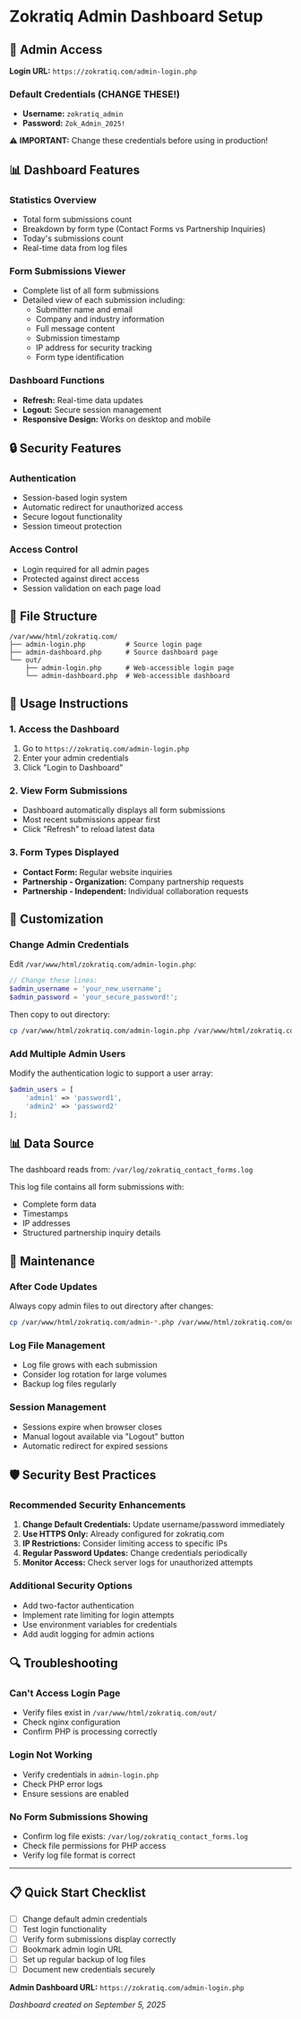# Zokratiq Admin Dashboard Setup

## 🔐 Admin Access

**Login URL:** `https://zokratiq.com/admin-login.php`

### **Default Credentials (CHANGE THESE!)**
- **Username:** `zokratiq_admin`
- **Password:** `Zok_Admin_2025!`

⚠️ **IMPORTANT:** Change these credentials before using in production!

## 📊 Dashboard Features

### **Statistics Overview**
- Total form submissions count
- Breakdown by form type (Contact Forms vs Partnership Inquiries)  
- Today's submissions count
- Real-time data from log files

### **Form Submissions Viewer**
- Complete list of all form submissions
- Detailed view of each submission including:
  - Submitter name and email
  - Company and industry information
  - Full message content
  - Submission timestamp
  - IP address for security tracking
  - Form type identification

### **Dashboard Functions**
- **Refresh:** Real-time data updates
- **Logout:** Secure session management
- **Responsive Design:** Works on desktop and mobile

## 🔒 Security Features

### **Authentication**
- Session-based login system
- Automatic redirect for unauthorized access
- Secure logout functionality
- Session timeout protection

### **Access Control**
- Login required for all admin pages
- Protected against direct access
- Session validation on each page load

## 📁 File Structure

```
/var/www/html/zokratiq.com/
├── admin-login.php          # Source login page
├── admin-dashboard.php      # Source dashboard page
└── out/
    ├── admin-login.php      # Web-accessible login page  
    └── admin-dashboard.php  # Web-accessible dashboard
```

## 🚀 Usage Instructions

### **1. Access the Dashboard**
1. Go to `https://zokratiq.com/admin-login.php`
2. Enter your admin credentials
3. Click "Login to Dashboard"

### **2. View Form Submissions**
- Dashboard automatically displays all form submissions
- Most recent submissions appear first
- Click "Refresh" to reload latest data

### **3. Form Types Displayed**
- **Contact Form:** Regular website inquiries
- **Partnership - Organization:** Company partnership requests
- **Partnership - Independent:** Individual collaboration requests

## 🔧 Customization

### **Change Admin Credentials**
Edit `/var/www/html/zokratiq.com/admin-login.php`:

```php
// Change these lines:
$admin_username = 'your_new_username';
$admin_password = 'your_secure_password!';
```

Then copy to out directory:
```bash
cp /var/www/html/zokratiq.com/admin-login.php /var/www/html/zokratiq.com/out/
```

### **Add Multiple Admin Users**
Modify the authentication logic to support a user array:

```php
$admin_users = [
    'admin1' => 'password1',
    'admin2' => 'password2'
];
```

## 📊 Data Source

The dashboard reads from: `/var/log/zokratiq_contact_forms.log`

This log file contains all form submissions with:
- Complete form data
- Timestamps
- IP addresses  
- Structured partnership inquiry details

## 🔄 Maintenance

### **After Code Updates**
Always copy admin files to out directory after changes:
```bash
cp /var/www/html/zokratiq.com/admin-*.php /var/www/html/zokratiq.com/out/
```

### **Log File Management**
- Log file grows with each submission
- Consider log rotation for large volumes
- Backup log files regularly

### **Session Management**
- Sessions expire when browser closes
- Manual logout available via "Logout" button
- Automatic redirect for expired sessions

## 🛡️ Security Best Practices

### **Recommended Security Enhancements**
1. **Change Default Credentials:** Update username/password immediately
2. **Use HTTPS Only:** Already configured for zokratiq.com
3. **IP Restrictions:** Consider limiting access to specific IPs
4. **Regular Password Updates:** Change credentials periodically
5. **Monitor Access:** Check server logs for unauthorized attempts

### **Additional Security Options**
- Add two-factor authentication
- Implement rate limiting for login attempts
- Use environment variables for credentials
- Add audit logging for admin actions

## 🔍 Troubleshooting

### **Can't Access Login Page**
- Verify files exist in `/var/www/html/zokratiq.com/out/`
- Check nginx configuration
- Confirm PHP is processing correctly

### **Login Not Working**  
- Verify credentials in `admin-login.php`
- Check PHP error logs
- Ensure sessions are enabled

### **No Form Submissions Showing**
- Confirm log file exists: `/var/log/zokratiq_contact_forms.log`
- Check file permissions for PHP access
- Verify log file format is correct

---

## 📋 Quick Start Checklist

- [ ] Change default admin credentials
- [ ] Test login functionality
- [ ] Verify form submissions display correctly
- [ ] Bookmark admin login URL
- [ ] Set up regular backup of log files
- [ ] Document new credentials securely

**Admin Dashboard URL:** `https://zokratiq.com/admin-login.php`

*Dashboard created on September 5, 2025*